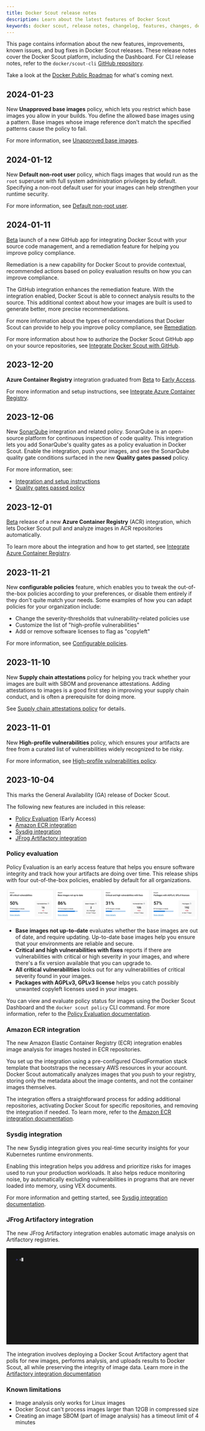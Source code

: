 ```yaml
---
title: Docker Scout release notes
description: Learn about the latest features of Docker Scout
keywords: docker scout, release notes, changelog, features, changes, delta, new, releases
---
```


This page contains information about the new features, improvements, known
issues, and bug fixes in Docker Scout releases. These release notes cover the
Docker Scout platform, including the Dashboard. For CLI release notes, refer to
the `docker/scout-cli` [GitHub repository](https://github.com/docker/scout-cli/releases).

Take a look at the [Docker Public Roadmap](https://github.com/docker/roadmap/projects/1)
for what's coming next.

## 2024-01-23

New **Unapproved base images** policy, which lets you restrict which base
images you allow in your builds. You define the allowed base images using a
pattern. Base images whose image reference don't match the specified patterns
cause the policy to fail.

For more information, see
[Unapproved base images](./policy/_index.md#unapproved-base-images).

## 2024-01-12

New **Default non-root user** policy, which flags images that would run as the
`root` superuser with full system administration privileges by default.
Specifying a non-root default user for your images can help strengthen your
runtime security.

For more information, see [Default non-root user](./policy/_index.md#default-non-root-user).

## 2024-01-11

[Beta](../release-lifecycle.md#beta) launch of a new GitHub app for integrating
Docker Scout with your source code management, and a remediation feature for
helping you improve policy compliance.

Remediation is a new capability for Docker Scout to provide contextual,
recommended actions based on policy evaluation results on how you can improve
compliance.

The GitHub integration enhances the remediation feature. With the integration
enabled, Docker Scout is able to connect analysis results to the source. This
additional context about how your images are built is used to generate better,
more precise recommendations.

For more information about the types of recommendations that Docker Scout can
provide to help you improve policy compliance, see
[Remediation](./policy/remediation.md).

For more information about how to authorize the Docker Scout GitHub app on your
source repositories, see
[Integrate Docker Scout with GitHub](./integrations/source-code-management/github.md).

## 2023-12-20

**Azure Container Registry** integration graduated from
[Beta](../release-lifecycle.md#beta) to
[Early Access](../release-lifecycle.md#early-access-ea).

For more information and setup instructions, see
[Integrate Azure Container Registry](./integrations/registry/acr.md).

## 2023-12-06

New [SonarQube](https://www.sonarsource.com/products/sonarqube/) integration
and related policy. SonarQube is an open-source platform for continuous
inspection of code quality. This integration lets you add SonarQube's quality
gates as a policy evaluation in Docker Scout. Enable the integration, push your
images, and see the SonarQube quality gate conditions surfaced in the new
**Quality gates passed** policy.

For more information, see:

- [Integration and setup instructions](./integrations/code-quality/sonarqube.md)
- [Quality gates passed policy](./policy/_index.md#quality-gates-passed)

## 2023-12-01

[Beta](../release-lifecycle.md#beta) release of a new **Azure Container
Registry** (ACR) integration, which lets Docker Scout pull and analyze images
in ACR repositories automatically.

To learn more about the integration and how to get started, see
[Integrate Azure Container Registry](./integrations/registry/acr.md).

## 2023-11-21

New **configurable policies** feature, which enables you to tweak the
out-of-the-box policies according to your preferences, or disable them entirely
if they don't quite match your needs. Some examples of how you can adapt
policies for your organization include:

- Change the severity-thresholds that vulnerability-related policies use
- Customize the list of "high-profile vulnerabilities"
- Add or remove software licenses to flag as "copyleft"

For more information, see [Configurable policies](./policy/configure.md).

## 2023-11-10

New **Supply chain attestations** policy for helping you track whether your
images are built with SBOM and provenance attestations. Adding attestations to
images is a good first step in improving your supply chain conduct, and is
often a prerequisite for doing more.

See [Supply chain attestations policy](./policy/_index.md#supply-chain-attestations)
for details.

## 2023-11-01

New **High-profile vulnerabilities** policy, which ensures your artifacts are
free from a curated list of vulnerabilities widely recognized to be risky.

For more information, see
[High-profile vulnerabilities policy](./policy/_index.md#high-profile-vulnerabilities).

## 2023-10-04

This marks the General Availability (GA) release of Docker Scout.

The following new features are included in this release:

- [Policy Evaluation](#policy-evaluation) (Early Access)
- [Amazon ECR integration](#amazon-ecr-integration)
- [Sysdig integration](#sysdig-integration)
- [JFrog Artifactory integration](#jfrog-artifactory-integration)

### Policy evaluation

Policy Evaluation is an early access feature that helps you ensure software
integrity and track how your artifacts are doing over time. This release ships
with four out-of-the-box policies, enabled by default for all organizations.

![Policy overview in Dashboard](./images/release-notes/policy-ea.webp)

- **Base images not up-to-date** evaluates whether the base images are out of
  date, and require updating. Up-to-date base images help you ensure that your
  environments are reliable and secure.
- **Critical and high vulnerabilities with fixes** reports if there are
  vulnerabilities with critical or high severity in your images, and where
  there's a fix version available that you can upgrade to.
- **All critical vulnerabilities** looks out for any vulnerabilities of
  critical severity found in your images.
- **Packages with AGPLv3, GPLv3 license** helps you catch possibly unwanted
  copyleft licenses used in your images.

You can view and evaluate policy status for images using the Docker Scout
Dashboard and the `docker scout policy` CLI command. For more information,
refer to the [Policy Evaluation documentation](./policy/_index.md).

### Amazon ECR integration

The new Amazon Elastic Container Registry (ECR) integration enables image
analysis for images hosted in ECR repositories.

You set up the integration using a pre-configured CloudFormation stack template
that bootstraps the necessary AWS resources in your account. Docker Scout
automatically analyzes images that you push to your registry, storing only the
metadata about the image contents, and not the container images themselves.

The integration offers a straightforward process for adding additional
repositories, activating Docker Scout for specific repositories, and removing
the integration if needed. To learn more, refer to the [Amazon ECR integration
documentation](./integrations/registry/ecr.md).

### Sysdig integration

The new Sysdig integration gives you real-time security insights for your
Kubernetes runtime environments.

Enabling this integration helps you address and prioritize risks for images
used to run your production workloads. It also helps reduce monitoring noise,
by automatically excluding vulnerabilities in programs that are never loaded
into memory, using VEX documents.

For more information and getting started, see [Sysdig integration
documentation](./integrations/environment/sysdig.md).

### JFrog Artifactory integration

The new JFrog Artifactory integration enables automatic image analysis on
Artifactory registries.

![Animation of how to integrate Artifactory](./images/release-notes/artifactory-agent.gif)

The integration involves deploying a Docker Scout Artifactory agent that polls
for new images, performs analysis, and uploads results to Docker Scout, all
while preserving the integrity of image data. Learn more in the [Artifactory
integration documentation](./integrations/registry/artifactory.md)

### Known limitations

- Image analysis only works for Linux images
- Docker Scout can't process images larger than 12GB in compressed size
- Creating an image SBOM (part of image analysis) has a timeout limit of 4 minutes
